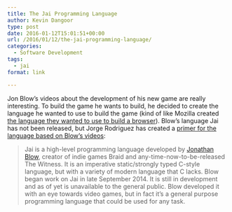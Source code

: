 ```yaml
---
title: The Jai Programming Language
author: Kevin Dangoor
type: post
date: 2016-01-12T15:01:51+00:00
url: /2016/01/12/the-jai-programming-language/
categories:
  - Software Development
tags:
  - jai
format: link

---
```

Jon Blow&#8217;s videos about the development of his new game are really interesting. To build the game he wants to build, he decided to create the language he wanted to use to build the game (kind of like Mozilla created [the language they wanted to use to build a browser][1]). Blow&#8217;s language Jai has not been released, but Jorge Rodriguez has created a [primer for the language based on Blow&#8217;s videos][2]:

> Jai is a high-level programming language developed by [Jonathan Blow][3], creator of indie games Braid and any-time-now-to-be-released The Witness. It is an imperative static/strongly typed C-style language, but with a variety of modern language that C lacks. Blow began work on Jai in late September 2014. It is still in development and as of yet is unavailable to the general public. Blow developed it with an eye towards video games, but in fact it’s a general purpose programming language that could be used for any task.

 [1]: http://rustlang.org/
 [2]: https://github.com/BSVino/JaiPrimer/blob/master/JaiPrimer.md
 [3]: https://twitter.com/Jonathan_Blow